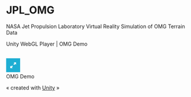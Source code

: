 # JPL_OMG
NASA Jet Propulsion Laboratory Virtual Reality Simulation of OMG Terrain Data
<!doctype html>
<html lang="en-us">
  <head>
    <meta charset="utf-8">
    <meta http-equiv="Content-Type" content="text/html; charset=utf-8">
    <title>Unity WebGL Player | OMG Demo</title>
    <link rel="stylesheet" href="TemplateData/style.css">
    <link rel="shortcut icon" href="TemplateData/favicon.ico" />
    <script src="TemplateData/UnityProgress.js"></script>
  </head>
  <body class="template">
    <p class="header"><span>Unity WebGL Player | </span>OMG Demo</p>
    <div class="template-wrap clear">
      <canvas class="emscripten" id="canvas" oncontextmenu="event.preventDefault()" height="600px" width="960px"></canvas>
      <br>
      <div class="logo"></div>
      <div class="fullscreen"><img src="TemplateData/fullscreen.png" width="38" height="38" alt="Fullscreen" title="Fullscreen" onclick="SetFullscreen(1);" /></div>
      <div class="title">OMG Demo</div>
    </div>
    <p class="footer">&laquo; created with <a href="http://unity3d.com/" title="Go to unity3d.com">Unity</a> &raquo;</p>
    <script type='text/javascript'>
  var Module = {
    TOTAL_MEMORY: 268435456,
    errorhandler: null,			// arguments: err, url, line. This function must return 'true' if the error is handled, otherwise 'false'
    compatibilitycheck: null,
    dataUrl: "Release/OMG_demo3_2D.data",
    codeUrl: "Release/OMG_demo3_2D.js",
    memUrl: "Release/OMG_demo3_2D.mem",
    
  };
</script>
<script src="Release/UnityLoader.js"></script>

  </body>
</html>
